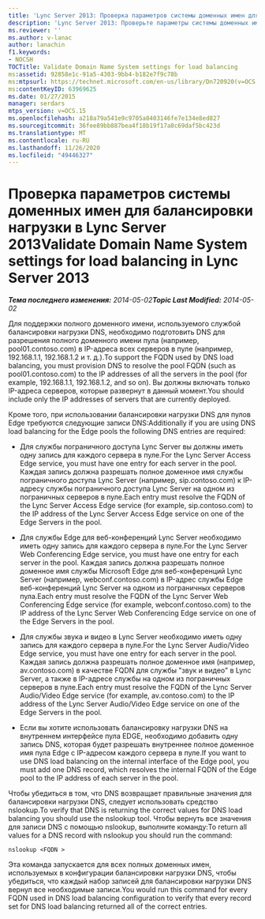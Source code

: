 ```yaml
---
title: 'Lync Server 2013: Проверка параметров системы доменных имен для балансировки нагрузки'
description: 'Lync Server 2013: Проверьте параметры системы доменных имен для балансировки нагрузки.'
ms.reviewer: ''
ms.author: v-lanac
author: lanachin
f1.keywords:
- NOCSH
TOCTitle: Validate Domain Name System settings for load balancing
ms:assetid: 92858e1c-91a5-4303-9bb4-b182e7f9c78b
ms:mtpsurl: https://technet.microsoft.com/en-us/library/Dn720920(v=OCS.15)
ms:contentKeyID: 63969625
ms.date: 01/27/2015
manager: serdars
mtps_version: v=OCS.15
ms.openlocfilehash: a218a79a541e9c9705a8403146fe7e134e8ed827
ms.sourcegitcommit: 36fee89bb887bea4f18b19f17a8c69daf5bc423d
ms.translationtype: MT
ms.contentlocale: ru-RU
ms.lasthandoff: 11/26/2020
ms.locfileid: "49446327"
---
```

# <a name="validate-domain-name-system-settings-for-load-balancing-in-lync-server-2013"></a><span data-ttu-id="30c07-103">Проверка параметров системы доменных имен для балансировки нагрузки в Lync Server 2013</span><span class="sxs-lookup"><span data-stu-id="30c07-103">Validate Domain Name System settings for load balancing in Lync Server 2013</span></span>

<div data-xmlns="http://www.w3.org/1999/xhtml">

<div class="topic" data-xmlns="http://www.w3.org/1999/xhtml" data-msxsl="urn:schemas-microsoft-com:xslt" data-cs="https://msdn.microsoft.com/">

<div data-asp="https://msdn2.microsoft.com/asp">



</div>

<div id="mainSection">

<div id="mainBody"><span data-ttu-id="30c07-104">

<span> </span></span><span class="sxs-lookup"><span data-stu-id="30c07-104">

<span> </span></span></span>

<span data-ttu-id="30c07-105">_**Тема последнего изменения:** 2014-05-02_</span><span class="sxs-lookup"><span data-stu-id="30c07-105">_**Topic Last Modified:** 2014-05-02_</span></span>

<span data-ttu-id="30c07-106">Для поддержки полного доменного имени, используемого службой балансировки нагрузки DNS, необходимо подготовить DNS для разрешения полного доменного имени пула (например, pool01.contoso.com) в IP-адреса всех серверов в пуле (например, 192.168.1.1, 192.168.1.2 и т. д.).</span><span class="sxs-lookup"><span data-stu-id="30c07-106">To support the FQDN used by DNS load balancing, you must provision DNS to resolve the pool FQDN (such as pool01.contoso.com) to the IP addresses of all the servers in the pool (for example, 192.168.1.1, 192.168.1.2, and so on).</span></span> <span data-ttu-id="30c07-107">Вы должны включать только IP-адреса серверов, которые развернут в данный момент.</span><span class="sxs-lookup"><span data-stu-id="30c07-107">You should include only the IP addresses of servers that are currently deployed.</span></span>

<span data-ttu-id="30c07-108">Кроме того, при использовании балансировки нагрузки DNS для пулов Edge требуются следующие записи DNS:</span><span class="sxs-lookup"><span data-stu-id="30c07-108">Additionally if you are using DNS load balancing for the Edge pools the following DNS entries are required:</span></span>

  - <span data-ttu-id="30c07-109">Для службы пограничного доступа Lync Server вы должны иметь одну запись для каждого сервера в пуле.</span><span class="sxs-lookup"><span data-stu-id="30c07-109">For the Lync Server Access Edge service, you must have one entry for each server in the pool.</span></span> <span data-ttu-id="30c07-110">Каждая запись должна разрешать полное доменное имя службы пограничного доступа Lync Server (например, sip.contoso.com) к IP-адресу службы пограничного доступа Lync Server на одном из пограничных серверов в пуле.</span><span class="sxs-lookup"><span data-stu-id="30c07-110">Each entry must resolve the FQDN of the Lync Server Access Edge service (for example, sip.contoso.com) to the IP address of the Lync Server Access Edge service on one of the Edge Servers in the pool.</span></span>

  - <span data-ttu-id="30c07-111">Для службы Edge для веб-конференций Lync Server необходимо иметь одну запись для каждого сервера в пуле.</span><span class="sxs-lookup"><span data-stu-id="30c07-111">For the Lync Server Web Conferencing Edge service, you must have one entry for each server in the pool.</span></span> <span data-ttu-id="30c07-112">Каждая запись должна разрешать полное доменное имя службы Microsoft Edge для веб-конференций Lync Server (например, webconf.contoso.com) в IP-адрес службы Edge веб-конференций Lync Server на одном из пограничных серверов пула.</span><span class="sxs-lookup"><span data-stu-id="30c07-112">Each entry must resolve the FQDN of the Lync Server Web Conferencing Edge service (for example, webconf.contoso.com) to the IP address of the Lync Server Web Conferencing Edge service on one of the Edge Servers in the pool.</span></span>

  - <span data-ttu-id="30c07-113">Для службы звука и видео в Lync Server необходимо иметь одну запись для каждого сервера в пуле.</span><span class="sxs-lookup"><span data-stu-id="30c07-113">For the Lync Server Audio/Video Edge service, you must have one entry for each server in the pool.</span></span> <span data-ttu-id="30c07-114">Каждая запись должна разрешать полное доменное имя (например, av.contoso.com) в качестве FQDN для службы "звук и видео" в Lync Server, а также в IP-адресе службы на одном из пограничных серверов в пуле.</span><span class="sxs-lookup"><span data-stu-id="30c07-114">Each entry must resolve the FQDN of the Lync Server Audio/Video Edge service (for example, av.contoso.com) to the IP address of the Lync Server Audio/Video Edge service on one of the Edge Servers in the pool.</span></span>

  - <span data-ttu-id="30c07-115">Если вы хотите использовать балансировку нагрузки DNS на внутреннем интерфейсе пула EDGE, необходимо добавить одну запись DNS, которая будет разрешать внутреннее полное доменное имя пула Edge с IP-адресом каждого сервера в пуле.</span><span class="sxs-lookup"><span data-stu-id="30c07-115">If you want to use DNS load balancing on the internal interface of the Edge pool, you must add one DNS record, which resolves the internal FQDN of the Edge pool to the IP address of each server in the pool.</span></span>

<span data-ttu-id="30c07-116">Чтобы убедиться в том, что DNS возвращает правильные значения для балансировки нагрузки DNS, следует использовать средство nslookup.</span><span class="sxs-lookup"><span data-stu-id="30c07-116">To verify that DNS is returning the correct values for DNS load balancing you should use the nslookup tool.</span></span> <span data-ttu-id="30c07-117">Чтобы вернуть все значения для записи DNS с помощью nslookup, выполните команду:</span><span class="sxs-lookup"><span data-stu-id="30c07-117">To return all values for a DNS record with nslookup you should run the command:</span></span>

`nslookup <FQDN >`

<span data-ttu-id="30c07-118">Эта команда запускается для всех полных доменных имен, используемых в конфигурации балансировки нагрузки DNS, чтобы убедиться, что каждый набор записей для балансировки нагрузки DNS вернул все необходимые записи.</span><span class="sxs-lookup"><span data-stu-id="30c07-118">You would run this command for every FQDN used in DNS load balancing configuration to verify that every record set for DNS load balancing returned all of the correct entries.</span></span>

<span data-ttu-id="30c07-119"></div>

<span> </span>

</div>

</div>

</span><span class="sxs-lookup"><span data-stu-id="30c07-119"></div>

<span> </span>

</div>

</div>

</span></span></div>

